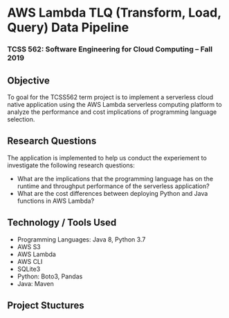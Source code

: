 # AWS Lambda TLQ (Transform, Load, Query) Data Pipeline 
### TCSS 562: Software Engineering for Cloud Computing – Fall 2019 

## Objective
To goal for the TCSS562 term project is to implement a serverless cloud native application using the
AWS Lambda serverless computing platform to analyze the performance and cost implications of programming language selection.

## Research Questions
The application is implemented to help us conduct the experiement to investigate the following research questions:
- What are the implications that the programming language has on the runtime and throughput performance of the serverless application? 
- What are the cost differences between deploying Python and Java functions in AWS Lambda?

## Technology / Tools Used
- Programming Languages: Java 8, Python 3.7
- AWS S3
- AWS Lambda
- AWS CLI
- SQLite3
- Python: Boto3, Pandas
- Java: Maven

## Project Stuctures




